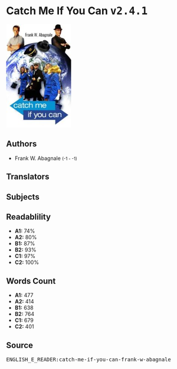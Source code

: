# Catch Me If You Can <kbd>v2.4.1</kbd>

![](./cover.medium.jpg "")

## Authors


 - Frank W. Abagnale <small>(-1 - -1)</small>

## Translators



## Subjects



## Readablility


 - **A1:** 74%
 - **A2:** 80%
 - **B1:** 87%
 - **B2:** 93%
 - **C1:** 97%
 - **C2:** 100%

## Words Count


 - **A1:** 477
 - **A2:** 414
 - **B1:** 638
 - **B2:** 764
 - **C1:** 679
 - **C2:** 401

## Source


<kbd>ENGLISH_E_READER:catch-me-if-you-can-frank-w-abagnale</kbd>

